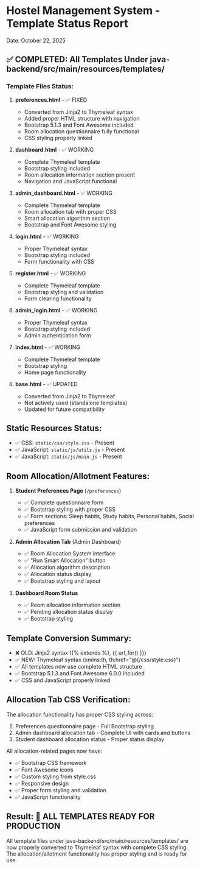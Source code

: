 # Hostel Management System - Template Status Report
Date: October 22, 2025

## ✅ COMPLETED: All Templates Under java-backend/src/main/resources/templates/

### Template Files Status:
1. **preferences.html** - ✅ FIXED
   - Converted from Jinja2 to Thymeleaf syntax
   - Added proper HTML structure with navigation
   - Bootstrap 5.1.3 and Font Awesome included
   - Room allocation questionnaire fully functional
   - CSS styling properly linked

2. **dashboard.html** - ✅ WORKING
   - Complete Thymeleaf template
   - Bootstrap styling included
   - Room allocation information section present
   - Navigation and JavaScript functional

3. **admin_dashboard.html** - ✅ WORKING
   - Complete Thymeleaf template
   - Room allocation tab with proper CSS
   - Smart allocation algorithm section
   - Bootstrap and Font Awesome styling

4. **login.html** - ✅ WORKING
   - Proper Thymeleaf syntax
   - Bootstrap styling included
   - Form functionality with CSS

5. **register.html** - ✅ WORKING
   - Complete Thymeleaf template
   - Bootstrap styling and validation
   - Form clearing functionality

6. **admin_login.html** - ✅ WORKING
   - Proper Thymeleaf syntax
   - Bootstrap styling included
   - Admin authentication form

7. **index.html** - ✅ WORKING
   - Complete Thymeleaf template
   - Bootstrap styling
   - Home page functionality

8. **base.html** - ✅ UPDATED
   - Converted from Jinja2 to Thymeleaf
   - Not actively used (standalone templates)
   - Updated for future compatibility

## Static Resources Status:
- ✅ CSS: `static/css/style.css` - Present
- ✅ JavaScript: `static/js/utils.js` - Present
- ✅ JavaScript: `static/js/main.js` - Present

## Room Allocation/Allotment Features:
1. **Student Preferences Page** (`/preferences`)
   - ✅ Complete questionnaire form
   - ✅ Bootstrap styling with proper CSS
   - ✅ Form sections: Sleep habits, Study habits, Personal habits, Social preferences
   - ✅ JavaScript form submission and validation

2. **Admin Allocation Tab** (Admin Dashboard)
   - ✅ Room Allocation System interface
   - ✅ "Run Smart Allocation" button
   - ✅ Allocation algorithm description
   - ✅ Allocation status display
   - ✅ Bootstrap styling and layout

3. **Dashboard Room Status**
   - ✅ Room allocation information section
   - ✅ Pending allocation status display
   - ✅ Bootstrap styling

## Template Conversion Summary:
- ❌ OLD: Jinja2 syntax ({% extends %}, {{ url_for() }})
- ✅ NEW: Thymeleaf syntax (xmlns:th, th:href="@{/css/style.css}")
- ✅ All templates now use complete HTML structure
- ✅ Bootstrap 5.1.3 and Font Awesome 6.0.0 included
- ✅ CSS and JavaScript properly linked

## Allocation Tab CSS Verification:
The allocation functionality has proper CSS styling across:
1. Preferences questionnaire page - Full Bootstrap styling
2. Admin dashboard allocation tab - Complete UI with cards and buttons
3. Student dashboard allocation status - Proper status display

All allocation-related pages now have:
- ✅ Bootstrap CSS framework
- ✅ Font Awesome icons
- ✅ Custom styling from style.css
- ✅ Responsive design
- ✅ Proper form styling and validation
- ✅ JavaScript functionality

## Result: 🎉 ALL TEMPLATES READY FOR PRODUCTION
All template files under java-backend/src/main/resources/templates/ are now properly converted to Thymeleaf syntax with complete CSS styling. The allocation/allotment functionality has proper styling and is ready for use.